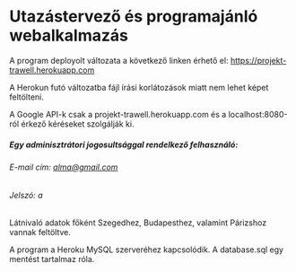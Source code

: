 # Utazástervező és programajánló webalkalmazás

A program deployolt változata a következő linken érhető el: https://projekt-trawell.herokuapp.com

A Herokun futó változatba fájl írási korlátozások miatt nem lehet képet feltölteni.

A Google API-k csak a projekt-trawell.herokuapp.com és a localhost:8080-ról érkező kéréseket szolgálják ki.


##### Egy adminisztrátori jogosultsággal rendelkező felhasználó:

###### E-mail cím: alma@gmail.com

###### Jelszó: a

Látnivaló adatok főként Szegedhez, Budapesthez, valamint Párizshoz vannak feltöltve.

A program a Heroku MySQL szerveréhez kapcsolódik. A database.sql egy mentést tartalmaz róla.
